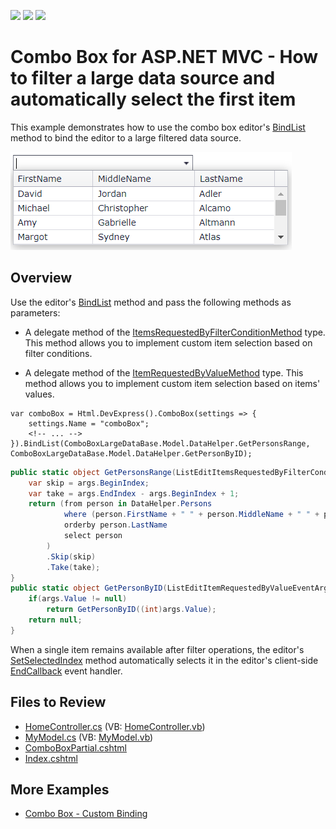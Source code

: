 <!-- default badges list -->
![](https://img.shields.io/endpoint?url=https://codecentral.devexpress.com/api/v1/VersionRange/128549100/22.1.3%2B)
[![](https://img.shields.io/badge/Open_in_DevExpress_Support_Center-FF7200?style=flat-square&logo=DevExpress&logoColor=white)](https://supportcenter.devexpress.com/ticket/details/E4383)
[![](https://img.shields.io/badge/📖_How_to_use_DevExpress_Examples-e9f6fc?style=flat-square)](https://docs.devexpress.com/GeneralInformation/403183)
<!-- default badges end -->
# Combo Box for ASP.NET MVC - How to filter a large data source and automatically select the first item

This example demonstrates how to use the combo box editor's [BindList](https://docs.devexpress.com/AspNetMvc/DevExpress.Web.Mvc.ComboBoxExtension.BindList.overloads) method to bind the editor to a large filtered data source.

![Bind a combo box editor to a large data source](BindEditorToLargeDataSource.png)

## Overview

Use the editor's [BindList](https://docs.devexpress.com/AspNetMvc/DevExpress.Web.Mvc.ComboBoxExtension.BindList.overloads) method and pass the following methods as parameters:

* A delegate method of the [ItemsRequestedByFilterConditionMethod](https://docs.devexpress.com/AspNetMvc/DevExpress.Web.Mvc.ItemsRequestedByFilterConditionMethod) type. This method allows you to implement custom item selection based on filter conditions.

* A delegate method of the [ItemRequestedByValueMethod](https://docs.devexpress.com/AspNetMvc/DevExpress.Web.Mvc.ItemRequestedByValueMethod) type. This method allows you to implement custom item selection based on items' values.

```cshtml
var comboBox = Html.DevExpress().ComboBox(settings => {
    settings.Name = "comboBox";
    <!-- ... -->
}).BindList(ComboBoxLargeDataBase.Model.DataHelper.GetPersonsRange, ComboBoxLargeDataBase.Model.DataHelper.GetPersonByID);
```

```cs
public static object GetPersonsRange(ListEditItemsRequestedByFilterConditionEventArgs args) {
    var skip = args.BeginIndex;
    var take = args.EndIndex - args.BeginIndex + 1;
    return (from person in DataHelper.Persons
            where (person.FirstName + " " + person.MiddleName + " " + person.LastName).ToLower().Contains(args.Filter.ToLower())
            orderby person.LastName
            select person
        )
        .Skip(skip)
        .Take(take);
}
public static object GetPersonByID(ListEditItemRequestedByValueEventArgs args) {
    if(args.Value != null)
        return GetPersonByID((int)args.Value);
    return null;
}
```

When a single item remains available after filter operations, the editor's [SetSelectedIndex](https://docs.devexpress.com/AspNet/js-ASPxClientComboBox.SetSelectedIndex(index)) method automatically selects it in the editor's client-side [EndCallback](https://docs.devexpress.com/AspNet/js-ASPxClientComboBox.EndCallback) event handler.

## Files to Review

* [HomeController.cs](./CS/ComboBoxLargeDataBase/Controllers/HomeController.cs) (VB: [HomeController.vb](./VB/ComboBoxLargeDataBase/Controllers/HomeController.vb))
* [MyModel.cs](./CS/ComboBoxLargeDataBase/Model/MyModel.cs) (VB: [MyModel.vb](./VB/ComboBoxLargeDataBase/Model/MyModel.vb))
* [ComboBoxPartial.cshtml](./CS/ComboBoxLargeDataBase/Views/Home/ComboBoxPartial.cshtml)
* [Index.cshtml](./CS/ComboBoxLargeDataBase/Views/Home/Index.cshtml)

## More Examples

* [Combo Box - Custom Binding](https://demos.devexpress.com/MVCxDataEditorsDemos/Editors/LargeDataComboBox)
